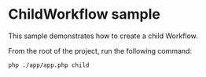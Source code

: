 # ChildWorkflow sample

This sample demonstrates how to create a child Workflow.

From the root of the project, run the following command:

```bash
php ./app/app.php child
```
